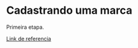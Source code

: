 # Cadastrando uma marca

Primeira etapa.


[Link de referencia](v2-guia#/b3A6MTg2OTE1NDE-consultar-todas-las-marcas)